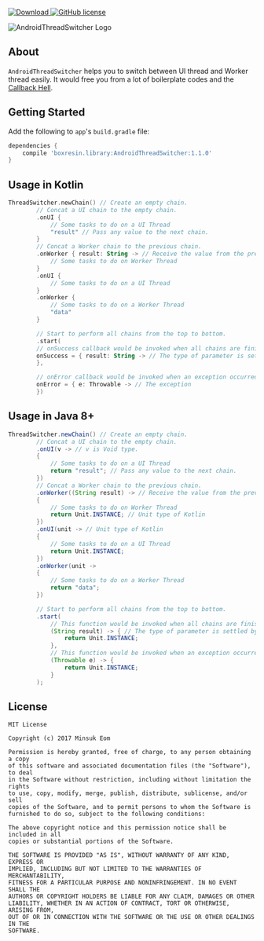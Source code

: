 [![Download](https://api.bintray.com/packages/boxresin/maven/AndroidThreadSwitcher/images/download.svg) ](https://bintray.com/boxresin/maven/AndroidThreadSwitcher/_latestVersion)
[![GitHub license](https://img.shields.io/badge/license-MIT-blue.svg)](https://raw.githubusercontent.com/BoxResin/JavaHTTP/master/LICENSE)

![AndroidThreadSwitcher Logo](https://user-images.githubusercontent.com/13031505/28096488-190a365e-66e4-11e7-974c-06262603bf46.png)

## About
`AndroidThreadSwitcher` helps you to switch between UI thread and Worker thread easily. It would free you from a lot of boilerplate codes and the [Callback Hell](http://callbackhell.com/).

## Getting Started

Add the following to `app`'s `build.gradle` file:

```gradle
dependencies { 
    compile 'boxresin.library:AndroidThreadSwitcher:1.1.0'
}
```

## Usage in Kotlin
```kotlin
ThreadSwitcher.newChain() // Create an empty chain.
        // Concat a UI chain to the empty chain.
        .onUI {
            // Some tasks to do on a UI Thread
            "result" // Pass any value to the next chain.
        }
        // Concat a Worker chain to the previous chain.
        .onWorker { result: String -> // Receive the value from the previous chain.
            // Some tasks to do on Worker Thread
        }
        .onUI {
            // Some tasks to do on a UI Thread
        }
        .onWorker {
            // Some tasks to do on a Worker Thread
            "data"
        }

        // Start to perform all chains from the top to bottom.
        .start(
        // onSuccess callback would be invoked when all chains are finished without any exception.
        onSuccess = { result: String -> // The type of parameter is settled by the return value of last chain.
        },

        // onError callback would be invoked when an exception occurred during performancing chains.
        onError = { e: Throwable -> // The exception
        })
```

## Usage in Java 8+
```java
ThreadSwitcher.newChain() // Create an empty chain.
        // Concat a UI chain to the empty chain.
        .onUI(v -> // v is Void type.
        {
            // Some tasks to do on a UI Thread
            return "result"; // Pass any value to the next chain.
        })
        // Concat a Worker chain to the previous chain.
        .onWorker((String result) -> // Receive the value from the previous chain.
        {
            // Some tasks to do on Worker Thread
            return Unit.INSTANCE; // Unit type of Kotlin
        })
        .onUI(unit -> // Unit type of Kotlin
        {
            // Some tasks to do on a UI Thread
            return Unit.INSTANCE;
        })
        .onWorker(unit ->
        {
            // Some tasks to do on a Worker Thread
            return "data";
        })

        // Start to perform all chains from the top to bottom.
        .start(
            // This function would be invoked when all chains are finished without any exception.
            (String result) -> { // The type of parameter is settled by the return value of last chain.
                return Unit.INSTANCE;
            },
            // This function would be invoked when an exception occurred during performancing chains.
            (Throwable e) -> {
                return Unit.INSTANCE;
            }
        );
```


## License

```
MIT License

Copyright (c) 2017 Minsuk Eom

Permission is hereby granted, free of charge, to any person obtaining a copy
of this software and associated documentation files (the "Software"), to deal
in the Software without restriction, including without limitation the rights
to use, copy, modify, merge, publish, distribute, sublicense, and/or sell
copies of the Software, and to permit persons to whom the Software is
furnished to do so, subject to the following conditions:

The above copyright notice and this permission notice shall be included in all
copies or substantial portions of the Software.

THE SOFTWARE IS PROVIDED "AS IS", WITHOUT WARRANTY OF ANY KIND, EXPRESS OR
IMPLIED, INCLUDING BUT NOT LIMITED TO THE WARRANTIES OF MERCHANTABILITY,
FITNESS FOR A PARTICULAR PURPOSE AND NONINFRINGEMENT. IN NO EVENT SHALL THE
AUTHORS OR COPYRIGHT HOLDERS BE LIABLE FOR ANY CLAIM, DAMAGES OR OTHER
LIABILITY, WHETHER IN AN ACTION OF CONTRACT, TORT OR OTHERWISE, ARISING FROM,
OUT OF OR IN CONNECTION WITH THE SOFTWARE OR THE USE OR OTHER DEALINGS IN THE
SOFTWARE.
```
